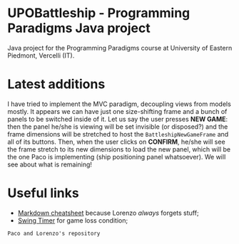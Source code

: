 # UPOBattleship - Programming Paradigms Java project
Java project for the Programming Paradigms course at University of Eastern Piedmont, Vercelli (IT).

# Latest additions
I have tried to implement the MVC paradigm, decoupling views from models mostly. It appears we can have just one size-shifting frame and a bunch of panels to be switched inside of it. Let us say the user presses **NEW GAME**: then the panel he/she is viewing will be set invisible (or disposed?) and the frame dimensions will be stretched to host the `BattleshipNewGameFrame` and all of its buttons. Then, when the user clicks on **CONFIRM**, he/she will see the frame stretch to its new dimensions to load the new panel, which will be the one Paco is implementing (ship positioning panel whatsoever). We will see about what is remaining!

# Useful links
 - [Markdown cheatsheet](https://www.markdownguide.org/cheat-sheet/) because Lorenzo  _always_  forgets stuff;
 - [Swing Timer](https://docs.oracle.com/javase/tutorial/uiswing/misc/timer.html) for game loss condition;
 
`Paco and Lorenzo's repository`